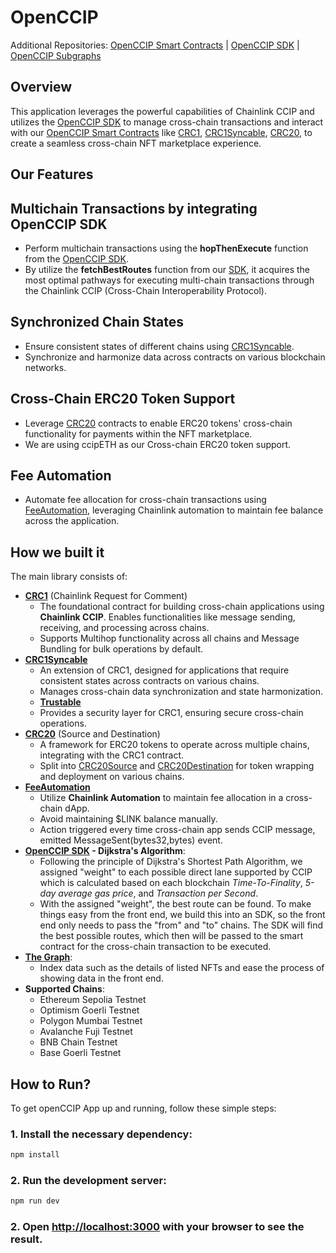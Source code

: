 # OpenCCIP

Additional Repositories: [OpenCCIP Smart Contracts](https://github.com/Nava-Labs/openccip-contracts) | [OpenCCIP SDK](https://github.com/Nava-Labs/openccip-sdk) | [OpenCCIP Subgraphs](https://github.com/Nava-Labs/openccip-subgraph)

## Overview

This application leverages the powerful capabilities of Chainlink CCIP and utilizes the [OpenCCIP SDK](https://github.com/Nava-Labs/openccip-sdk) to manage cross-chain transactions and interact with our [OpenCCIP Smart Contracts](https://github.com/Nava-Labs/openccip-contracts) like [CRC1](https://github.com/Nava-Labs/openccip-contracts/tree/dev#crc1), [CRC1Syncable](https://github.com/Nava-Labs/openccip-contracts/tree/dev#crc1syncable), [CRC20](https://github.com/Nava-Labs/openccip-contracts/tree/dev#crc20-source-and-destination), to create a seamless cross-chain NFT marketplace experience.

## Our Features

## Multichain Transactions by integrating OpenCCIP SDK

- Perform multichain transactions using the **hopThenExecute** function from the [OpenCCIP SDK](https://github.com/Nava-Labs/openccip-sdk).
- By utilize the **fetchBestRoutes** function from our [SDK](https://github.com/Nava-Labs/openccip-sdk), it acquires the most optimal pathways for executing multi-chain transactions through the Chainlink CCIP (Cross-Chain Interoperability Protocol).

## Synchronized Chain States

- Ensure consistent states of different chains using [CRC1Syncable](https://github.com/Nava-Labs/openccip-contracts/tree/dev#crc1syncable).
- Synchronize and harmonize data across contracts on various blockchain networks.

## Cross-Chain ERC20 Token Support

- Leverage [CRC20](https://github.com/Nava-Labs/openccip-contracts/tree/dev#crc20-source-and-destination) contracts to enable ERC20 tokens' cross-chain functionality for payments within the NFT marketplace.
- We are using ccipETH as our Cross-chain ERC20 token support.

## Fee Automation

- Automate fee allocation for cross-chain transactions using [FeeAutomation](https://github.com/Nava-Labs/openccip-contracts/tree/dev#feeautomation), leveraging Chainlink automation to maintain fee balance across the application.

## How we built it

The main library consists of:

- **[CRC1](https://github.com/Nava-Labs/openccip-contracts/blob/dev/src/ccip/CRC1/CRC1.sol)** (Chainlink Request for Comment)
  - The foundational contract for building cross-chain applications using **Chainlink CCIP**. Enables functionalities like message sending, receiving, and processing across chains.
  - Supports Multihop functionality across all chains and Message Bundling for bulk operations by default.
- **[CRC1Syncable](https://github.com/Nava-Labs/openccip-contracts/blob/dev/src/ccip/CRC1/extensions/CRC1Syncable.sol)**
  - An extension of CRC1, designed for applications that require consistent states across contracts on various chains.
  - Manages cross-chain data synchronization and state harmonization.
  - **[Trustable](https://github.com/Nava-Labs/openccip-contracts/blob/dev/src/ccip/CRC1/Trustable.sol)**
  - Provides a security layer for CRC1, ensuring secure cross-chain operations.
- **[CRC20](https://github.com/Nava-Labs/openccip-contracts/tree/dev/src/ccip/CRC20)** (Source and Destination)
  - A framework for ERC20 tokens to operate across multiple chains, integrating with the CRC1 contract.
  - Split into [CRC20Source](https://github.com/Nava-Labs/openccip-contracts/blob/dev/src/ccip/CRC20/CRC20Source.sol) and [CRC20Destination](https://github.com/Nava-Labs/openccip-contracts/blob/dev/src/ccip/CRC20/CRC20Destination.sol) for token wrapping and deployment on various chains.
- **[FeeAutomation](https://github.com/Nava-Labs/openccip-contracts/blob/dev/src/ccip/CRC1/utils/FeeAutomation.sol)**
  - Utilize **Chainlink Automation** to maintain fee allocation in a cross-chain dApp.
  - Avoid maintaining $LINK balance manually.
  - Action triggered every time cross-chain app sends CCIP message, emitted MessageSent(bytes32,bytes) event.
- **[OpenCCIP SDK](https://github.com/Nava-Labs/openccip-sdk) - Dijkstra's Algorithm**:
  - Following the principle of Dijkstra's Shortest Path Algorithm, we assigned "weight" to each possible direct lane supported by CCIP which is calculated based on each blockchain _Time-To-Finality_, _5-day average gas price_, and _Transaction per Second_.
  - With the assigned "weight", the best route can be found. To make things easy from the front end, we build this into an SDK, so the front end only needs to pass the "from" and "to" chains. The SDK will find the best possible routes, which then will be passed to the smart contract for the cross-chain transaction to be executed.
- **[The Graph](https://github.com/Nava-Labs/openccip-subgraph)**:
  - Index data such as the details of listed NFTs and ease the process of showing data in the front end.
- **Supported Chains**:
  - Ethereum Sepolia Testnet
  - Optimism Goerli Testnet
  - Polygon Mumbai Testnet
  - Avalanche Fuji Testnet
  - BNB Chain Testnet
  - Base Goerli Testnet

## How to Run?

To get openCCIP App up and running, follow these simple steps:

### 1. Install the necessary dependency:

```bash
npm install
```

### 2. Run the development server:

```bash
npm run dev
```

### 2. Open [http://localhost:3000](http://localhost:3000) with your browser to see the result.
